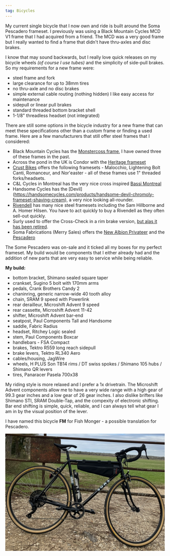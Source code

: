 ```yaml
---
tag: Bicycles
---
```

My current single bicycle that I now own and ride is built around the Soma Pescadero frameset. I previously was using a Black Mountain Cycles MCD V1 frame that I had acquired from a friend. The MCD was a very good frame but I really wanted to find a frame that didn't have thru-axles and disc brakes.

I know that may sound backwards, but I really love quick releases on my bicycle wheels *(of course I use tubes)* and the simplicity of side-pull brakes. So my requirements for a new frame were:

- steel frame and fork
- large clearance for up to 38mm tires
- no thru-axle and no disc brakes
- simple external cable routing (nothing hidden) I like easy access for maintenance
- sidepull or linear pull brakes
- standard threaded bottom bracket shell
- 1-1/8" threadless headset (not integrated)

There are still some options in the bicycle industry for a new frame that can meet these specifications other than a custom frame or finding a used frame. Here are a few manufacturers that still offer steel frames that I considered:

- Black Mountain Cycles has the [Monstercoss frame](https://blackmtncycles.com/product-category/monstercross/), I have owned three of these frames in the past.
- Across the pond in the UK is Condor with the [Heritage frameset](https://www.condorcycles.com/products/condor-heritage-frameset?variant=37794547269782)
- [Crust Bikes](https://crustbikes.com/collections/frames) offers the following framesets -  Malocchio, Lightening Bolt Canti, Romanceur, and Nor'easter - all of these frames use 1" threaded forks/headsets.
- C&L Cycles in Montreal has the very nice cross inspired [Bassi Montreal](https://www.clcycle.ca/en/bassi-montreal-v3.html)
- Handsome Cycles has the [Devil] (https://handsomecycles.com/products/handsome-devil-chromoly-frameset-shaving-cream), a very nice looking all-rounder.
- [Rivendell](https://www.rivbike.com/collections/current-models) has many nice steel framesets  including the Sam Hillborne and A. Homer Hilsen. You have to act quickly to buy a Rivendell as they often sell-out quickly.
- Surly used to offer the Cross-Check in a rim brake version, [but alas it has been retired](https://velo.outsideonline.com/gravel/gravel-culture/surly-cross-check-discontinued/).
- Soma Fabrications (Merry Sales) offers the [New Albion Privateer](https://www.somafabshop.com/shop/new-albion-frame-privateer-colonial-blue-5316?category=836&search=New+#attr=2976) and the [Pescadero](https://www.somafab.com/archives/product/pescadero-frame-set)

The Some Pescadero was on-sale and it ticked all my boxes for my perfect frameset. My build would be components that I either already had and the addition of new parts that are very easy to service while being reliable.

**My build:**

- bottom bracket, Shimano sealed square taper
- crankset, Sugino 5 bolt with 170mm arms
- pedals, Crank Brothers Candy 2
- chaninring, generic narrow-wide 40 tooth alloy
- chain, SRAM 9 speed with Powerlink
- rear derailleur, Microshift Advent 9 speed
- rear cassette, Microshift Advent 11-42
- shifter, Microshift Advent bar-end
- seatpost, Paul Components Tall and Handsome
- saddle, Fabric Radius
- headset, Ritchey Logic sealed
- stem, Paul Components Boxcar
- handlebars - FSA Compact
- brakes, Tektro R559 long reach sidepull
- brake levers, Tektro RL340 Aero
- cables/housing, JagWire
- wheels, H PLUS Son TB14 rims / DT swiss spokes / Shimano 105 hubs / Shimano QR levers
- tires, Panaracer Pasela 700x38

My riding style is more relaxed and I prefer a 1x drivetrain. The Microshift Advent components allow me to have a very wide range with a high gear of 99.3 gear inches and a low gear of 26 gear inches. I also dislike brifters like Shimano STI, SRAM Double-Tap, and the compexity of electronic shifting. Bar end shifting is simple, quick, reliable, and I can always tell what gear I am in by the visual position of the lever.

I have named this bicycle **FM** for Fish Monger - a possible translation for Pescadero.

![FM the Pescadero](/../pics/fm.jpg)
